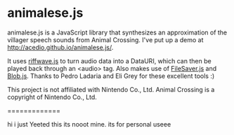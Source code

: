 animalese.js
================

animalese.js is a JavaScript library that synthesizes an approximation of the
villager speech sounds from Animal Crossing. I've put up a demo at
http://acedio.github.io/animalese.js/.

It uses [riffwave.js](http://www.codebase.es/riffwave/) to turn audio data into
a DataURI, which can then be played back through an &lt;audio&gt; tag. Also makes use
of [FileSaver.js](https://github.com/eligrey/FileSaver.js) and
[Blob.js](https://github.com/eligrey/Blob.js). Thanks to Pedro Ladaria and Eli
Grey for these excellent tools :)

This project is not affiliated with Nintendo Co., Ltd.
Animal Crossing is a copyright of Nintendo Co., Ltd.


=============

hi i just Yeeted this its nooot mine. its for personal useee
